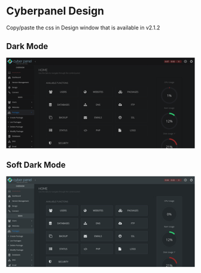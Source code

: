 # Cyberpanel Design

Copy/paste the css in Design window that is available in v2.1.2

## Dark Mode
![Cyber Panel Dark Mode Design](img/cyberpanel-darkmode.png)


## Soft Dark Mode
![Cyber Panel Soft Dark Mode Design](img/cyberpanel-soft-darkmode.png)


